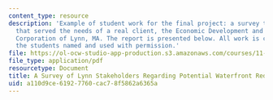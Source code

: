 ```yaml
---
content_type: resource
description: 'Example of student work for the final project: a survey tool and recommendations
  that served the needs of a real client, the Economic Development and Industrial
  Corporation of Lynn, MA. The report is presented below. All work is courtesy of
  the students named and used with permission.'
file: https://ol-ocw-studio-app-production.s3.amazonaws.com/courses/11-370-brownfields-policy-and-practice-fall-2005/a110d9ce61927760cac78f5862a6365a_final_project.pdf
file_type: application/pdf
resourcetype: Document
title: A Survey of Lynn Stakeholders Regarding Potential Waterfront Redevelopment
uid: a110d9ce-6192-7760-cac7-8f5862a6365a
---
```


